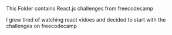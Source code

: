 This Folder contains React.js challenges from freecodecamp  

I grew tired of watching react vidoes and decided to start with the challenges on freecodecamp